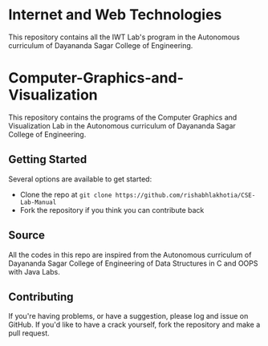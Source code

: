 # Internet and Web Technologies
This repository contains all the IWT Lab's program in the Autonomous curriculum of Dayananda Sagar College of Engineering.

# Computer-Graphics-and-Visualization
This repository contains the programs of the Computer Graphics and Visualization Lab in the Autonomous curriculum of Dayananda Sagar College of Engineering.

## Getting Started
Several options are available to get started:
* Clone the repo at `git clone https://github.com/rishabhlakhotia/CSE-Lab-Manual`
* Fork the repository if you think you can contribute back

## Source
All the codes in this repo are inspired from the Autonomous curriculum of Dayananda Sagar College of Engineering of Data Structures in C and OOPS with Java Labs.

## Contributing
If you're having problems, or have a suggestion, please log and issue on GitHub. If you'd like to have a crack yourself, fork the repository and make a pull request.
